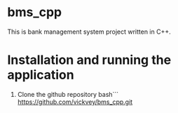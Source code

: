 # bms_cpp
This is bank management system project written in C++.

# Installation and running the application
1. Clone the github repository
bash```
https://github.com/vickvey/bms_cpp.git
```
